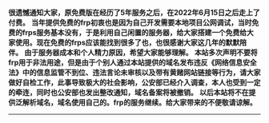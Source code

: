 
**很遗憾通知大家，原免费版在经历了5年服务之后，在2022年6月15日之后走上了付费。**
**当年提供免费的frp初衷也是因为自己开发需要本地项目公网调试，当时免费的frps服务基本没有，于是利用自己闲置的服务器，给大家搭建一个免费给大家使用。现在免费的frps应该能找到很多了也，也很感谢大家这几年的默默陪伴。**
**由于服务器成本和个人精力原因，希望大家能够理解。**
**本站多次声明不要将frp用于非法用途，但是由于个别人通过本站提供的域名发布违反《网络信息安全法》中的信息监管不到位、违法言论未审核以及带有黄赌网站链接等行为，请大家做好自检工作，此事导致极大的社会影响，公安部已经介入调查，本人也受到一定的牵连，同时也公安部也发出整改通知，域名备案将被撤销。**
**以后本站将不在提供泛解析域名，域名使用自己的。frp的服务继续。给大家带来的不便敬请谅解。**

*****